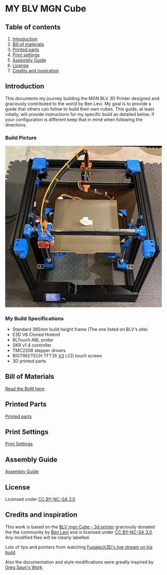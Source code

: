 # MY BLV MGN Cube

## Table of contents
  1. [Introduction](#introduction)
  2. [Bill of materials](manual/bom.md)
  3. [Printed parts](parts/README.md)
  4. [Print settings](manual/partsSettings.md)
  5. [Assembly Guide](manual/guide/README.md)
  6. [License](#license)
  7. [Credits and inspiration](#credits-and-inspiration)

## Introduction
This documents my journey building the MGN BLV 3D Printer designed and graciously contributed to the world by Ben Levi. My goal is to provide a guide that others can follow to build their own cubes. This guide, at least initally, will provide instructions for my specific build as detailed below. If your configuration is different keep that in mind when following the directions.

### Build Picture
![My Printer](manual/guide/img/all-CurrentBuild.jpeg)

### My Build Specifications
* Standard 365mm build height frame (The one listed on BLV's site)
* E3D V6 Cloned Hotend
* BLTouch ABL probe
* SKR v1.4 controller
* TMC2208 stepper drivers
* BIGTREETECH TFT35 <u>V3</u> LCD touch screen
* 3D printed parts

## Bill of Materials
[Read the BoM here](manual/bom.md)

## Printed Parts
[Printed parts](parts/README.md)

## Print Settings
[Print Settings](manual/partsSettings.md)

## Assembly Guide
[Assembly Guide](manual/guide/README.md)

## License

Licensed under [CC BY-NC-SA 3.0](https://creativecommons.org/licenses/by-nc-sa/3.0/)

## Credits and inspiration
This work is based on the [BLV mgn Cube - 3d printer](https://www.blvprojects.com/blv-mgn-cube-3d-printer) graciously donated the the community by [Ben Levi](https://www.facebook.com/blevi?fref=gs&dti=371460246914851&hc_location=group_dialog) and is licensed under [CC BY-NC-SA 3.0](https://creativecommons.org/licenses/by-nc-sa/3.0/).  Any modified files will be clearly labelled.

Lots of tips and pointers from watching [Fugatech3D's live stream on his build](https://www.youtube.com/user/fuganater987)

Also the documentation and style modifications were greatly inspired by [Greg Saun's Work](https://github.com/gregsaun/bear_extruder_and_x_axis/blob/master/README.md) 

